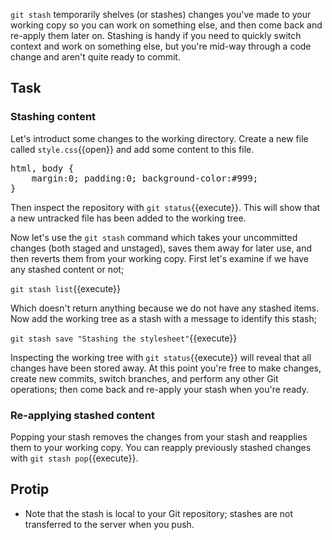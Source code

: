 `git stash` temporarily shelves (or stashes) changes you've made to your working copy so you can work on something else, and then come back and re-apply them later on. Stashing is handy if you need to quickly switch context and work on something else, but you're mid-way through a code change and aren't quite ready to commit.

## Task

### Stashing content

Let's introduct some changes to the working directory. Create a new file called `style.css`{{open}} and add some content to this file.

<pre class="file" data-filename="./style.css" data-target="replace">
html, body {
	margin:0; padding:0; background-color:#999;
}
</pre>

Then inspect the repository with ```git status```{{execute}}. This will show that a new untracked file has been added to the working tree.

Now let's use the `git stash` command which takes your uncommitted changes (both staged and unstaged), saves them away for later use, and then reverts them from your working copy. First let's examine if we have any stashed content or not;

```git stash list```{{execute}}

Which doesn't return anything because we do not have any stashed items. Now add the working tree as a stash with a message to identify this stash;

```git stash save "Stashing the stylesheet"```{{execute}}

Inspecting the working tree with ```git status```{{execute}} will reveal that all changes have been stored away. At this point you're free to make changes, create new commits, switch branches, and perform any other Git operations; then come back and re-apply your stash when you're ready.

### Re-applying stashed content

Popping your stash removes the changes from your stash and reapplies them to your working copy. You can reapply previously stashed changes with ```git stash pop```{{execute}}.

## Protip

* Note that the stash is local to your Git repository; stashes are not transferred to the server when you push.